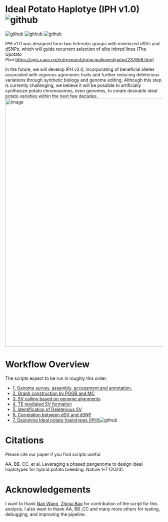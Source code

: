 # Ideal Potato Haplotye (IPH v1.0)![github](https://img.shields.io/badge/3C-Certification-red)        
![github](https://img.shields.io/badge/Potato-square-hex)        ![github](https://img.shields.io/badge/Haplotype--resolved-green)         ![github](https://img.shields.io/badge/Deleterious-SV-red)       


IPH v1.0  was designed form two heterotic groups with minimized dSVs and dSNPs, which will guide recurrent selection of elite inbred lines (The Upotato Plan:https://agis.caas.cn/en/research/principalinvestigator/237658.htm).

In the future, we will develop IPH v2.0, incorporating of beneficial alleles associated with vigorous agronomic traits and further reducing deleterious variations through synthetic biology and genome editing. Although this step is currently challenging, we believe it will be possible to artificially synthesize potato chromosomes, even genomes, to create desirable ideal potato varieties within the next few decades.
<img width="790" alt="image" src="https://github.com/Chenglin20170390/Haplotype-diversity/assets/33062118/9fc55715-d1a4-4a34-8c2e-1344a3913151">

# Workflow Overview
The scripts expect to be run in roughly this order:

- [1. Genome survey, assembly, accessment and annotation.](https://github.com/Chenglin20170390/Haplotype-diversity/tree/main/scripts/Genome%20assembly%20and%20annotation)
- [2. Graph construction by PGGB and MC](https://github.com/Chenglin20170390/Haplotype-diversity/tree/main/scripts/Graph%20construction%20by%20PGGB%20and%20MC)
- [3. SV calling based on genome alignments](https://github.com/Chenglin20170390/Haplotype-diversity/tree/main/scripts/SV%20calling%20based%20on%20genome%20alignments)
- [4. TE mediated SV formation](https://github.com/Chenglin20170390/Haplotype-diversity/tree/main/scripts/TE%20mediated%20SV%20formation)
- [5. Identification of Deleterious SV](https://github.com/Chenglin20170390/Haplotype-diversity/tree/main/scripts/Identification%20of%20Deleterious%20SV)
- [6. Correlation between dSV and dSNP](https://github.com/Chenglin20170390/Haplotype-diversity/tree/main/scripts/Correlation%20between%20dSV%20and%20dSNP)
- [7. Designing Ideal potato haplotypes (IPH)](https://github.com/Chenglin20170390/Haplotype-diversity/tree/main/scripts/Designing%20Ideal%20potato%20haplotypes%20(IPH))![github](https://img.shields.io/badge/3C-Certification-red)  


# Citations
Please cite our paper if you find scripts useful:

AA, BB, CC. et al. Leveraging a phased pangenome to design ideal haplotypes for hybrid potato breeding. Nature 1–7 (2023).



# Acknowledgements
I want to thank [Nan Wang](https://github.com/wangnan9394), [Zhigui Bao](https://github.com/baozg) for contribution of the script for this analysis. I also want to thank AA, BB ,CC and many more others for testing, debugging, and improving the pipeline.





